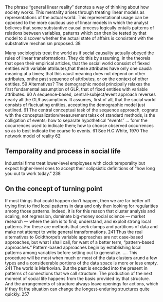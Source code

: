 ﻿The phrase “general linear reality” denotes a way of thinking about how society works. This mentality arises through treating linear models as representations of the actual world. This representational usage can be opposed to the more cautious use of linear models in which the analyst believes that some substantive causal process logically entails patterns of relations between variables, patterns which can then be tested by that model to discover whether the actual state of affairs is consistent with the substnative mechanism proposed.  38

Many sociologists treat the world as if social causality actually obeyed the rules of linear transformations. They do this by assuming, in the theoreis that open their empirical articles, that the oscial world conssist of fiexed entities with variable attributes,that these attributes have only one causla meaning at a times; that this causl meaning does not depend on other attributes, onthe past sequence of attributes, or on the context of other entities. 59
Alternatives?
The demographic model principally relaxes the first fundamental assumption of GLR, that of fixed entities with variable attributes. 60
A sequence-based, central-subject/event approach reverses nearly all the GLR assumptions. It assumes, first of all, that the social world consists of fluctuating entities, accepting the demographic model just outlined. 61
The central conceptual task of the sequence approach, cognate with the conceptualization/measurement taksk of standard methods, is the colligation of events; how to separate hypothetical “events” … fomr the occurrences used to indicate them; how to choose observed occurrences so as to best indicate the course fo events. 61 See H.C White, 1970
The network model of reality 62

## Temporality and process in social life
Industrial firms treat lower-level employees with clock temporality but expect higher-level ones to accept their solipsistic definitions of “how long you out to work today.” 238

## On the concept of turning point

If most things that could happen don’t happen, then we are far better  off trying first to find local patterns in data and only then looking for regularities among those patterns. Indeed, it is for this reason that cluster analysis and scaling, not regression, dominate big-money social science — market research — where the aim is to find, understand, and exploit strong local patterns.  For these are methods that seek clumps and partitions of data and make not attempt to write general transformations.  241
Thus the real alternatives to Goldthorpe’s variable approaches are not case-based approaches, but what I shall call, for want of a better term, “pattern-based approaches.”  Pattern-based approaches begin by establishing local patterns among variables before setting out to generalize.  …. This procedure will be most when much or most of the data clusters arund a few types and a consideerable portions of the data space is more or less empty. 241
The world is Markovian. But the past is encoded into the present in patterns of connections that we call structure. The production of the next moment of social life happens from the basis provided by that structure. And the arrangements of structure always leave openings for actions, which if they fit the situation can change the longest-enduring structures quite quickly. 257
